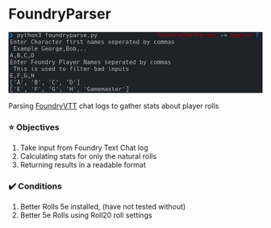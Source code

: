 # FoundryParser

![Usage](assets/Example1.png)

Parsing [FoundryVTT](https://foundryvtt.com/) chat logs to gather stats about player rolls
### :star: Objectives
1. Take input from Foundry Text Chat log
2. Calculating stats for only the natural rolls
3. Returning results in a readable format
### :heavy_check_mark: Conditions
1. Better Rolls 5e installed, (have not tested without)
2. Better 5e Rolls using Roll20 roll settings


